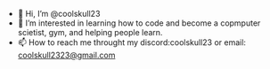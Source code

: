 - 👋 Hi, I’m @coolskull23
- 👀 I’m interested in learning how to code and become a copmputer scietist, gym, and helping people learn.
- 📫 How to reach me throught my discord:coolskull23 or email: coolskull2323@gmail.com

<!---
coolskull23/coolskull23 is a ✨ special ✨ repository because its `README.md` (this file) appears on your GitHub profile.
You can click the Preview link to take a look at your changes.
--->
